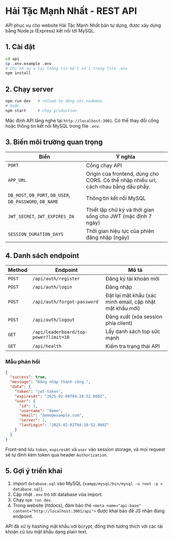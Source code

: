 # Hải Tặc Mạnh Nhất - REST API

API phục vụ cho website Hải Tặc Mạnh Nhất bản tự dựng, được xây dựng bằng Node.js (Express) kết nối tới MySQL.

## 1. Cài đặt

```bash
cd api
cp .env.example .env
# Chỉnh sửa lại thông tin kết nối trong file .env
npm install
```

## 2. Chạy server

```bash
npm run dev   # reload tự động với nodemon
# hoặc
npm start     # chạy production
```

Mặc định API lắng nghe tại `http://localhost:3001`. Có thể thay đổi cổng hoặc thông tin kết nối MySQL trong file `.env`.

## 3. Biến môi trường quan trọng

| Biến | Ý nghĩa |
|------|---------|
| `PORT` | Cổng chạy API |
| `APP_URL` | Origin của frontend, dùng cho CORS. Có thể nhập nhiều url, cách nhau bằng dấu phẩy. |
| `DB_HOST`, `DB_PORT`, `DB_USER`, `DB_PASSWORD`, `DB_NAME` | Thông tin kết nối MySQL |
| `JWT_SECRET`, `JWT_EXPIRES_IN` | Thiết lập chữ ký và thời gian sống cho JWT (mặc định 7 ngày) |
| `SESSION_DURATION_DAYS` | Thời gian hiệu lực của phiên đăng nhập (ngày) |

## 4. Danh sách endpoint

| Method | Endpoint | Mô tả |
|--------|----------|-------|
| `POST` | `/api/auth/register` | Đăng ký tài khoản mới |
| `POST` | `/api/auth/login` | Đăng nhập |
| `POST` | `/api/auth/forgot-password` | Đặt lại mật khẩu (xác minh email, cập nhật mật khẩu mới) |
| `POST` | `/api/auth/logout` | Đăng xuất (xóa session phía client) |
| `GET` | `/api/leaderboard/top-power?limit=10` | Lấy danh sách top sức mạnh |
| `GET` | `/api/health` | Kiểm tra trạng thái API |

### Mẫu phản hồi

```json
{
  "success": true,
  "message": "Đăng nhập thành công.",
  "data": {
    "token": "jwt-token",
    "expiresAt": "2025-02-09T04:28:52.000Z",
    "user": {
      "id": 1,
      "username": "demo",
      "email": "demo@example.com",
      "server": 1,
      "lastLogin": "2025-02-02T04:28:52.000Z"
    }
  }
}
```

Front-end lưu `token`, `expiresAt` và `user` vào session storage, và mọi request sẽ tự đính kèm token qua header `Authorization`.

## 5. Gợi ý triển khai

1. import `database.sql` vào MySQL (`xampp/mysql/bin/mysql -u root -p < database.sql`).
2. Cập nhật `.env` trỏ tới database vừa import.
3. Chạy `npm run dev`.
4. Trong website (htdocs), đảm bảo thẻ `<meta name="api-base" content="http://localhost:3001/api">` được khai báo để JS nhận đúng endpoint.

API đã xử lý hashing mật khẩu với bcrypt, đồng thời tương thích với các tài khoản cũ lưu mật khẩu dạng plain text.
